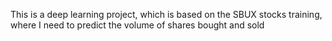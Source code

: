 This is a deep learning project, which is based on the SBUX stocks training, where I need to predict the volume of shares bought and sold
